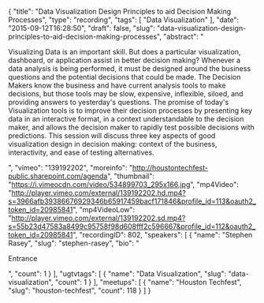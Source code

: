 {
  "title": "Data Visualization Design Principles to aid Decision Making Processes",
  "type": "recording",
  "tags": [
    "Data Visualization"
  ],
  "date": "2015-09-12T16:28:50",
  "draft": false,
  "slug": "data-visualization-design-principles-to-aid-decision-making-processes",
  "abstract": "<p>Visualizing Data is an important skill. But does a particular visualization, dashboard, or application assist in better decision making? Whenever a data analysis is being performed, it must be designed around the business questions and the potential decisions that could be made. The Decision Makers know the business and have current analysis tools to make decisions, but those tools may be slow, expensive, inflexible, siloed, and providing answers to yesterday's questions. The promise of today's Visualization tools is to improve their decision processes by presenting key data in an interactive format, in a context understandable to the decision maker, and allows the decision maker to rapidly test possible decisions with predictions. This session will discuss three key aspects of good visualization design in decision making: context of the business, interactivity, and ease of testing alternatives. </p>",
  "vimeo": "139192202",
  "moreinfo": "http://houstontechfest-public.sharepoint.com/agenda",
  "thumbnail": "https://i.vimeocdn.com/video/534899703_295x166.jpg",
  "mp4Video": "http://player.vimeo.com/external/139192202.hd.mp4?s=3966afb39386676929346b65917459bacf171846&profile_id=113&oauth2_token_id=20985841",
  "mp4VideoLow": "http://player.vimeo.com/external/139192202.sd.mp4?s=55b23d47583a8499c95758f98d608fff2c596667&profile_id=112&oauth2_token_id=20985841",
  "recordingID": 802,
  "speakers": [
    {
      "name": "Stephen Rasey",
      "slug": "stephen-rasey",
      "bio": "<p>Entrance</p>",
      "count": 1
    }
  ],
  "ugtvtags": [
    {
      "name": "Data Visualization",
      "slug": "data-visualization",
      "count": 1
    }
  ],
  "meetups": [
    {
      "name": "Houston Techfest",
      "slug": "houston-techfest",
      "count": 118
    }
  ]
}